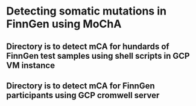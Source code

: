 # Detecting somatic mutations in FinnGen using MoChA


## Directory is to detect mCA for hundards of FinnGen test samples using shell scripts in GCP VM instance

## Directory is to detect mCA for FinnGen participants using GCP cromwell server


